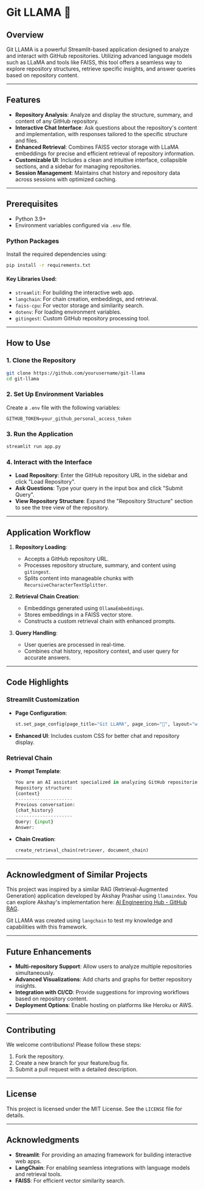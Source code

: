 # Git LLAMA 🦙

## Overview

Git LLAMA is a powerful Streamlit-based application designed to analyze and interact with GitHub repositories. Utilizing advanced language models such as LLaMA and tools like FAISS, this tool offers a seamless way to explore repository structures, retrieve specific insights, and answer queries based on repository content.

---

## Features

- **Repository Analysis**: Analyze and display the structure, summary, and content of any GitHub repository.
- **Interactive Chat Interface**: Ask questions about the repository's content and implementation, with responses tailored to the specific structure and files.
- **Enhanced Retrieval**: Combines FAISS vector storage with LLaMA embeddings for precise and efficient retrieval of repository information.
- **Customizable UI**: Includes a clean and intuitive interface, collapsible sections, and a sidebar for managing repositories.
- **Session Management**: Maintains chat history and repository data across sessions with optimized caching.

---

## Prerequisites

- Python 3.9+
- Environment variables configured via `.env` file.

### Python Packages

Install the required dependencies using:

```bash
pip install -r requirements.txt
```

#### Key Libraries Used:

- `streamlit`: For building the interactive web app.
- `langchain`: For chain creation, embeddings, and retrieval.
- `faiss-cpu`: For vector storage and similarity search.
- `dotenv`: For loading environment variables.
- `gitingest`: Custom GitHub repository processing tool.

---

## How to Use

### 1. Clone the Repository

```bash
git clone https://github.com/yourusername/git-llama
cd git-llama
```

### 2. Set Up Environment Variables

Create a `.env` file with the following variables:

```env
GITHUB_TOKEN=your_github_personal_access_token
```

### 3. Run the Application

```bash
streamlit run app.py
```

### 4. Interact with the Interface

- **Load Repository**: Enter the GitHub repository URL in the sidebar and click "Load Repository".
- **Ask Questions**: Type your query in the input box and click "Submit Query".
- **View Repository Structure**: Expand the "Repository Structure" section to see the tree view of the repository.

---

## Application Workflow

1. **Repository Loading**:

   - Accepts a GitHub repository URL.
   - Processes repository structure, summary, and content using `gitingest`.
   - Splits content into manageable chunks with `RecursiveCharacterTextSplitter`.

2. **Retrieval Chain Creation**:

   - Embeddings generated using `OllamaEmbeddings`.
   - Stores embeddings in a FAISS vector store.
   - Constructs a custom retrieval chain with enhanced prompts.

3. **Query Handling**:
   - User queries are processed in real-time.
   - Combines chat history, repository context, and user query for accurate answers.

---

## Code Highlights

### Streamlit Customization

- **Page Configuration**:
  ```python
  st.set_page_config(page_title="Git LLAMA", page_icon="🦙", layout="wide")
  ```
- **Enhanced UI**: Includes custom CSS for better chat and repository display.

### Retrieval Chain

- **Prompt Template**:
  ```python
  You are an AI assistant specialized in analyzing GitHub repositories.
  Repository structure:
  {context}
  ---------------------
  Previous conversation:
  {chat_history}
  ---------------------
  Query: {input}
  Answer:
  ```
- **Chain Creation**:
  ```python
  create_retrieval_chain(retriever, document_chain)
  ```

---

## Acknowledgment of Similar Projects

This project was inspired by a similar RAG (Retrieval-Augmented Generation) application developed by Akshay Prashar using `llamaindex`. You can explore Akshay's implementation here: [AI Engineering Hub - GitHub RAG](https://github.com/patchy631/ai-engineering-hub/tree/main/github-rag).

Git LLAMA was created using `langchain` to test my knowledge and capabilities with this framework.

---

<!--
## Screenshots

1. **Main Interface**:
   ![Main Interface](images/main_interface.png)

2. **Repository Structure**:
   ![Repository Structure](images/repo_structure.png)

3. **Query Response**:
   ![Query Response](images/query_response.png)

--- -->

## Future Enhancements

- **Multi-repository Support**: Allow users to analyze multiple repositories simultaneously.
- **Advanced Visualizations**: Add charts and graphs for better repository insights.
- **Integration with CI/CD**: Provide suggestions for improving workflows based on repository content.
- **Deployment Options**: Enable hosting on platforms like Heroku or AWS.

---

## Contributing

We welcome contributions! Please follow these steps:

1. Fork the repository.
2. Create a new branch for your feature/bug fix.
3. Submit a pull request with a detailed description.

---

## License

This project is licensed under the MIT License. See the `LICENSE` file for details.

---

## Acknowledgments

- **Streamlit**: For providing an amazing framework for building interactive web apps.
- **LangChain**: For enabling seamless integrations with language models and retrieval tools.
- **FAISS**: For efficient vector similarity search.
